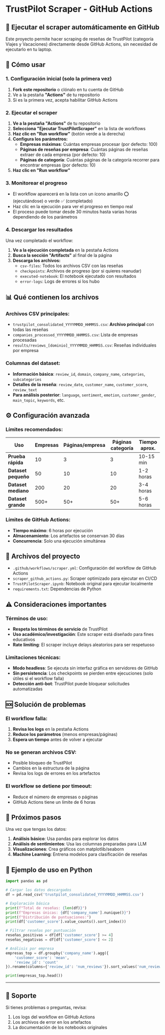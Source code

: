 # TrustPilot Scraper - GitHub Actions

## 🤖 Ejecutar el scraper automáticamente en GitHub

Este proyecto permite hacer scraping de reseñas de TrustPilot (categoría Viajes y Vacaciones) directamente desde GitHub Actions, sin necesidad de ejecutarlo en tu laptop.

## 🚀 Cómo usar

### 1. Configuración inicial (solo la primera vez)

1. **Fork este repositorio** o clónalo en tu cuenta de GitHub
2. Ve a la pestaña **"Actions"** de tu repositorio
3. Si es la primera vez, acepta habilitar GitHub Actions

### 2. Ejecutar el scraper

1. **Ve a la pestaña "Actions"** de tu repositorio
2. **Selecciona "Ejecutar TrustPilotScraper"** en la lista de workflows
3. **Haz clic en "Run workflow"** (botón verde a la derecha)
4. **Configura los parámetros:**
   - **Empresas máximas**: Cuántas empresas procesar (por defecto: 100)
   - **Páginas de reseñas por empresa**: Cuántas páginas de reseñas extraer de cada empresa (por defecto: 10)
   - **Páginas de categoría**: Cuántas páginas de la categoría recorrer para encontrar empresas (por defecto: 10)
5. **Haz clic en "Run workflow"**

### 3. Monitorear el progreso

- El workflow aparecerá en la lista con un ícono amarillo ⭕ (ejecutándose) o verde ✅ (completado)
- Haz clic en la ejecución para ver el progreso en tiempo real
- El proceso puede tomar desde 30 minutos hasta varias horas dependiendo de los parámetros

### 4. Descargar los resultados

Una vez completado el workflow:

1. **Ve a la ejecución completada** en la pestaña Actions
2. **Busca la sección "Artifacts"** al final de la página
3. **Descarga los archivos:**
   - `csv-files`: Todos los archivos CSV con las reseñas
   - `checkpoints`: Archivos de progreso (por si quieres reanudar)
   - `executed-notebook`: El notebook ejecutado con resultados
   - `error-logs`: Logs de errores si los hubo

## 📊 Qué contienen los archivos

### Archivos CSV principales:
- `trustpilot_consolidated_YYYYMMDD_HHMMSS.csv`: **Archivo principal** con todas las reseñas
- `companies_processed_YYYYMMDD_HHMMSS.csv`: Lista de empresas procesadas
- `results/reviews_[dominio]_YYYYMMDD_HHMMSS.csv`: Reseñas individuales por empresa

### Columnas del dataset:
- **Información básica**: `review_id`, `domain`, `company_name`, `categories`, `subcategories`
- **Detalles de la reseña**: `review_date`, `customer_name`, `customer_score`, `review_text`
- **Para análisis posterior**: `language`, `sentiment`, `emotion`, `customer_gender`, `main_topic`, `keywords`, etc.

## ⚙️ Configuración avanzada

### Límites recomendados:

| Uso | Empresas | Páginas/empresa | Páginas categoría | Tiempo aprox. |
|-----|----------|-----------------|-------------------|---------------|
| **Prueba rápida** | 10 | 3 | 3 | 10-15 min |
| **Dataset pequeño** | 50 | 10 | 10 | 1-2 horas |
| **Dataset mediano** | 200 | 20 | 20 | 3-4 horas |
| **Dataset grande** | 500+ | 50+ | 50+ | 5-6 horas |

### Límites de GitHub Actions:
- **Tiempo máximo**: 6 horas por ejecución
- **Almacenamiento**: Los artefactos se conservan 30 días
- **Concurrencia**: Solo una ejecución simultánea

## 🔧 Archivos del proyecto

- `.github/workflows/scraper.yml`: Configuración del workflow de GitHub Actions
- `scraper_github_actions.py`: Scraper optimizado para ejecutar en CI/CD
- `TrustPilotScraper.ipynb`: Notebook original para ejecutar localmente
- `requirements.txt`: Dependencias de Python

## ⚠️ Consideraciones importantes

### Términos de uso:
- **Respeta los términos de servicio** de TrustPilot
- **Uso académico/investigación**: Este scraper está diseñado para fines educativos
- **Rate limiting**: El scraper incluye delays aleatorios para ser respetuoso

### Limitaciones técnicas:
- **Modo headless**: Se ejecuta sin interfaz gráfica en servidores de GitHub
- **Sin persistencia**: Los checkpoints se pierden entre ejecuciones (solo útiles si el workflow falla)
- **Detección anti-bot**: TrustPilot puede bloquear solicitudes automatizadas

## 🆘 Solución de problemas

### El workflow falla:
1. **Revisa los logs** en la pestaña Actions
2. **Reduce los parámetros** (menos empresas/páginas)
3. **Espera un tiempo** antes de volver a ejecutar

### No se generan archivos CSV:
- Posible bloqueo de TrustPilot
- Cambios en la estructura de la página
- Revisa los logs de errores en los artefactos

### El workflow se detiene por timeout:
- Reduce el número de empresas o páginas
- GitHub Actions tiene un límite de 6 horas

## 🎯 Próximos pasos

Una vez que tengas los datos:

1. **Análisis básico**: Usa pandas para explorar los datos
2. **Análisis de sentimientos**: Usa las columnas preparadas para LLM
3. **Visualizaciones**: Crea gráficos con matplotlib/seaborn
4. **Machine Learning**: Entrena modelos para clasificación de reseñas

## 📝 Ejemplo de uso en Python

```python
import pandas as pd

# Cargar los datos descargados
df = pd.read_csv('trustpilot_consolidated_YYYYMMDD_HHMMSS.csv')

# Exploración básica
print(f"Total de reseñas: {len(df)}")
print(f"Empresas únicas: {df['company_name'].nunique()}")
print(f"Distribución de puntuaciones:")
print(df['customer_score'].value_counts().sort_index())

# Filtrar reseñas por puntuación
reseñas_positivas = df[df['customer_score'] >= 4]
reseñas_negativas = df[df['customer_score'] <= 2]

# Análisis por empresa
empresas_top = df.groupby('company_name').agg({
    'customer_score': 'mean',
    'review_id': 'count'
}).rename(columns={'review_id': 'num_reviews'}).sort_values('num_reviews', ascending=False)

print(empresas_top.head())
```

---

## 📧 Soporte

Si tienes problemas o preguntas, revisa:
1. Los logs del workflow en GitHub Actions
2. Los archivos de error en los artefactos
3. La documentación de los notebooks originales 